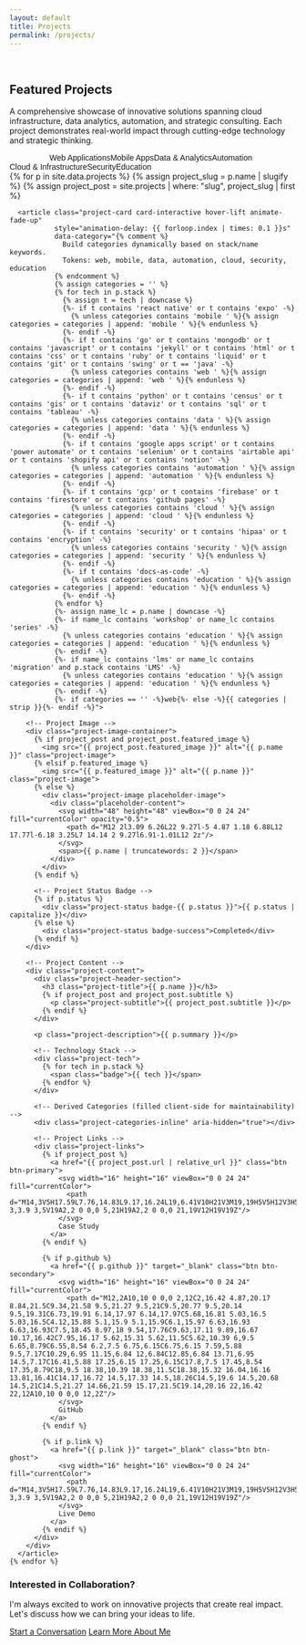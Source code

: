 ```yaml
---
layout: default
title: Projects
permalink: /projects/
---
```

<br>

<div class="container">
  <!-- Page Header -->
  <section class="section-header animate-fade-up">
    <h1 class="section-title">Featured Projects</h1>
    <p class="section-subtitle">
      A comprehensive showcase of innovative solutions spanning cloud infrastructure, 
      data analytics, automation, and strategic consulting. Each project demonstrates 
      real-world impact through cutting-edge technology and strategic thinking.
    </p>
  </section>

  <!-- Project Categories Filter -->
  <div class="project-categories mb-12 animate-fade-up" style="animation-delay: 0.2s">
    <div class="category-filters">
      <button class="category-filter active" data-category="all">All Projects</button>
      <button class="category-filter" data-category="web">Web Applications</button>
      <button class="category-filter" data-category="mobile">Mobile Apps</button>
      <button class="category-filter" data-category="data">Data & Analytics</button>
      <button class="category-filter" data-category="automation">Automation</button>
      <button class="category-filter" data-category="cloud">Cloud & Infrastructure</button>
      <button class="category-filter" data-category="security">Security</button>
      <button class="category-filter" data-category="education">Education</button>
      <button class="category-filter clear-filters" data-action="clear" style="display:none;">Clear</button>
    </div>
  </div>

  <!-- Projects Grid -->
  <div class="project-grid">
    {% for p in site.data.projects %}
      {% assign project_slug = p.name | slugify %}
      {% assign project_post = site.projects | where: "slug", project_slug | first %}
      
      <article class="project-card card-interactive hover-lift animate-fade-up" 
               style="animation-delay: {{ forloop.index | times: 0.1 }}s"
               data-category="{% comment %}
                 Build categories dynamically based on stack/name keywords.
                 Tokens: web, mobile, data, automation, cloud, security, education
               {% endcomment %}
               {% assign categories = '' %}
               {% for tech in p.stack %}
                 {% assign t = tech | downcase %}
                 {%- if t contains 'react native' or t contains 'expo' -%}
                   {% unless categories contains 'mobile ' %}{% assign categories = categories | append: 'mobile ' %}{% endunless %}
                 {%- endif -%}
                 {%- if t contains 'go' or t contains 'mongodb' or t contains 'javascript' or t contains 'jekyll' or t contains 'html' or t contains 'css' or t contains 'ruby' or t contains 'liquid' or t contains 'git' or t contains 'swing' or t == 'java' -%}
                   {% unless categories contains 'web ' %}{% assign categories = categories | append: 'web ' %}{% endunless %}
                 {%- endif -%}
                 {%- if t contains 'python' or t contains 'census' or t contains 'gis' or t contains 'dataviz' or t contains 'sql' or t contains 'tableau' -%}
                   {% unless categories contains 'data ' %}{% assign categories = categories | append: 'data ' %}{% endunless %}
                 {%- endif -%}
                 {%- if t contains 'google apps script' or t contains 'power automate' or t contains 'selenium' or t contains 'airtable api' or t contains 'shopify api' or t contains 'notion' -%}
                   {% unless categories contains 'automation ' %}{% assign categories = categories | append: 'automation ' %}{% endunless %}
                 {%- endif -%}
                 {%- if t contains 'gcp' or t contains 'firebase' or t contains 'firestore' or t contains 'github pages' -%}
                   {% unless categories contains 'cloud ' %}{% assign categories = categories | append: 'cloud ' %}{% endunless %}
                 {%- endif -%}
                 {%- if t contains 'security' or t contains 'hipaa' or t contains 'encryption' -%}
                   {% unless categories contains 'security ' %}{% assign categories = categories | append: 'security ' %}{% endunless %}
                 {%- endif -%}
                 {%- if t contains 'docs-as-code' -%}
                   {% unless categories contains 'education ' %}{% assign categories = categories | append: 'education ' %}{% endunless %}
                 {%- endif -%}
               {% endfor %}
               {%- assign name_lc = p.name | downcase -%}
               {%- if name_lc contains 'workshop' or name_lc contains 'series' -%}
                 {% unless categories contains 'education ' %}{% assign categories = categories | append: 'education ' %}{% endunless %}
               {%- endif -%}
               {%- if name_lc contains 'lms' or name_lc contains 'migration' and p.stack contains 'LMS' -%}
                 {% unless categories contains 'education ' %}{% assign categories = categories | append: 'education ' %}{% endunless %}
               {%- endif -%}
               {%- if categories == '' -%}web{%- else -%}{{ categories | strip }}{%- endif -%}">
        
        <!-- Project Image -->
        <div class="project-image-container">
          {% if project_post and project_post.featured_image %}
            <img src="{{ project_post.featured_image }}" alt="{{ p.name }}" class="project-image">
          {% elsif p.featured_image %}
            <img src="{{ p.featured_image }}" alt="{{ p.name }}" class="project-image">
          {% else %}
            <div class="project-image placeholder-image">
              <div class="placeholder-content">
                <svg width="48" height="48" viewBox="0 0 24 24" fill="currentColor" opacity="0.5">
                  <path d="M12 2l3.09 6.26L22 9.27l-5 4.87 1.18 6.88L12 17.77l-6.18 3.25L7 14.14 2 9.27l6.91-1.01L12 2z"/>
                </svg>
                <span>{{ p.name | truncatewords: 2 }}</span>
              </div>
            </div>
          {% endif %}
          
          <!-- Project Status Badge -->
          {% if p.status %}
            <div class="project-status badge-{{ p.status }}">{{ p.status | capitalize }}</div>
          {% else %}
            <div class="project-status badge-success">Completed</div>
          {% endif %}
        </div>
        
        <!-- Project Content -->
        <div class="project-content">
          <div class="project-header-section">
            <h3 class="project-title">{{ p.name }}</h3>
            {% if project_post and project_post.subtitle %}
              <p class="project-subtitle">{{ project_post.subtitle }}</p>
            {% endif %}
          </div>
          
          <p class="project-description">{{ p.summary }}</p>
          
          <!-- Technology Stack -->
          <div class="project-tech">
            {% for tech in p.stack %}
              <span class="badge">{{ tech }}</span>
            {% endfor %}
          </div>

          <!-- Derived Categories (filled client-side for maintainability) -->
          <div class="project-categories-inline" aria-hidden="true"></div>
          
          <!-- Project Links -->
          <div class="project-links">
            {% if project_post %}
              <a href="{{ project_post.url | relative_url }}" class="btn btn-primary">
                <svg width="16" height="16" viewBox="0 0 24 24" fill="currentColor">
                  <path d="M14,3V5H17.59L7.76,14.83L9.17,16.24L19,6.41V10H21V3M19,19H5V5H12V3H5C3.89,3 3,3.9 3,5V19A2,2 0 0,0 5,21H19A2,2 0 0,0 21,19V12H19V19Z"/>
                </svg>
                Case Study
              </a>
            {% endif %}
            
            {% if p.github %}
              <a href="{{ p.github }}" target="_blank" class="btn btn-secondary">
                <svg width="16" height="16" viewBox="0 0 24 24" fill="currentColor">
                  <path d="M12,2A10,10 0 0,0 2,12C2,16.42 4.87,20.17 8.84,21.5C9.34,21.58 9.5,21.27 9.5,21C9.5,20.77 9.5,20.14 9.5,19.31C6.73,19.91 6.14,17.97 6.14,17.97C5.68,16.81 5.03,16.5 5.03,16.5C4.12,15.88 5.1,15.9 5.1,15.9C6.1,15.97 6.63,16.93 6.63,16.93C7.5,18.45 8.97,18 9.54,17.76C9.63,17.11 9.89,16.67 10.17,16.42C7.95,16.17 5.62,15.31 5.62,11.5C5.62,10.39 6,9.5 6.65,8.79C6.55,8.54 6.2,7.5 6.75,6.15C6.75,6.15 7.59,5.88 9.5,7.17C10.29,6.95 11.15,6.84 12,6.84C12.85,6.84 13.71,6.95 14.5,7.17C16.41,5.88 17.25,6.15 17.25,6.15C17.8,7.5 17.45,8.54 17.35,8.79C18,9.5 18.38,10.39 18.38,11.5C18.38,15.32 16.04,16.16 13.81,16.41C14.17,16.72 14.5,17.33 14.5,18.26C14.5,19.6 14.5,20.68 14.5,21C14.5,21.27 14.66,21.59 15.17,21.5C19.14,20.16 22,16.42 22,12A10,10 0 0,0 12,2Z"/>
                </svg>
                GitHub
              </a>
            {% endif %}
            
            {% if p.link %}
              <a href="{{ p.link }}" target="_blank" class="btn btn-ghost">
                <svg width="16" height="16" viewBox="0 0 24 24" fill="currentColor">
                  <path d="M14,3V5H17.59L7.76,14.83L9.17,16.24L19,6.41V10H21V3M19,19H5V5H12V3H5C3.89,3 3,3.9 3,5V19A2,2 0 0,0 5,21H19A2,2 0 0,0 21,19V12H19V19Z"/>
                </svg>
                Live Demo
              </a>
            {% endif %}
          </div>
        </div>
      </article>
    {% endfor %}
  </div>
  
  <!-- Call to Action -->
  <section class="cta-section text-center mt-20 animate-fade-up">
    <div class="card" style="max-width: 600px; margin: 0 auto;">
      <h3>Interested in Collaboration?</h3>
      <p class="text-secondary mb-6">
        I'm always excited to work on innovative projects that create real impact. 
        Let's discuss how we can bring your ideas to life.
      </p>
      <div class="flex gap-4 justify-center">
        <a href="/contact/" class="btn btn-primary">Start a Conversation</a>
        <a href="/about/" class="btn btn-secondary">Learn More About Me</a>
      </div>
    </div>
  </section>
</div>

<!-- Enhanced Project Styles -->
<style>
.project-categories {
  display: flex;
  justify-content: center;
  margin-bottom: var(--space-12);
}

.category-filters {
  display: flex;
  gap: var(--space-2);
  background: var(--bg-secondary);
  padding: var(--space-1);
  border-radius: var(--radius-xl);
  border: 1px solid var(--border-primary);
  flex-wrap: wrap;
}

.category-filter {
  padding: var(--space-2) var(--space-4);
  border: none;
  background: transparent;
  color: var(--text-secondary);
  font-size: var(--text-sm);
  font-weight: 500;
  border-radius: var(--radius-lg);
  cursor: pointer;
  transition: all var(--duration-200) var(--ease-out);
  white-space: nowrap;
}

.category-filter:hover,
.category-filter.active {
  background: var(--primary-500);
  color: white;
}

.project-image-container {
  position: relative;
  overflow: hidden;
  border-radius: var(--radius-xl) var(--radius-xl) 0 0;
  height: 200px;
}

.placeholder-image {
  display: flex;
  align-items: center;
  justify-content: center;
  height: 100%;
  background: linear-gradient(135deg, var(--primary-50), var(--primary-100));
  color: var(--primary-600);
}

.placeholder-content {
  display: flex;
  flex-direction: column;
  align-items: center;
  gap: var(--space-2);
  font-weight: 600;
  font-size: var(--text-sm);
}

.project-status {
  position: absolute;
  top: var(--space-3);
  right: var(--space-3);
  padding: var(--space-1) var(--space-2);
  font-size: var(--text-xs);
  font-weight: 600;
  border-radius: var(--radius-full);
}

.badge-completed {
  background: #dcfce7;
  color: #166534;
}

.badge-in-progress {
  background: #fef3c7;
  color: #92400e;
}

.badge-planning {
  background: #dbeafe;
  color: #1e40af;
}

.badge-on-hold {
  background: #f3f4f6;
  color: #4b5563;
}

.badge-archived {
  background: #f9fafb;
  color: #6b7280;
}

/* Legacy support */
.badge-success {
  background: #dcfce7;
  color: #166534;
}

.badge-warning {
  background: #fef3c7;
  color: #92400e;
}

.project-header-section {
  margin-bottom: var(--space-3);
}

.project-subtitle {
  font-size: var(--text-sm);
  color: var(--text-secondary);
  margin: var(--space-1) 0 0 0;
}

.project-categories-inline {
  margin-top: var(--space-3);
  display: flex;
  flex-wrap: wrap;
  gap: var(--space-2);
}

.project-categories-inline .cat-chip {
  background: var(--bg-subtle);
  border: 1px solid var(--border-primary);
  color: var(--text-secondary);
  font-size: var(--text-xs);
  padding: 2px 8px;
  border-radius: var(--radius-full);
  line-height: 1.2;
  text-transform: uppercase;
  letter-spacing: 0.5px;
  font-weight: 600;
}

.category-legend {
  width: 100%;
  margin-top: var(--space-4);
  text-align: center;
  display: flex;
  flex-direction: column;
  gap: var(--space-2);
}

.category-legend .legend-label {
  font-size: var(--text-xs);
  color: var(--text-tertiary, var(--text-secondary));
  opacity: 0.8;
}

.legend-chips {
  display: flex;
  gap: var(--space-2);
  flex-wrap: wrap;
  justify-content: center;
}

.cat-chip.legend {
  background: var(--bg-secondary);
  border: 1px dashed var(--border-primary);
  cursor: default;
}

.category-filter.clear-filters {
  background: var(--danger-50, #fee2e2);
  color: var(--danger-700, #991b1b);
}
.category-filter.clear-filters:hover {
  background: var(--danger-100, #fecaca);
  color: var(--danger-800, #7f1d1d);
}

.cta-section {
  margin-top: var(--space-20);
}

@media (max-width: 768px) {
  .category-filters {
    flex-wrap: wrap;
    justify-content: center;
  }
  
  .project-links {
    flex-direction: column;
  }
  
  .project-links .btn {
    justify-content: center;
  }
}
</style>

<!-- Project Filter JavaScript -->
<script>
document.addEventListener('DOMContentLoaded', function() {
  const filterButtons = document.querySelectorAll('.category-filter');
  const projectCards = document.querySelectorAll('.project-card');
  const clearButton = document.querySelector('.category-filter.clear-filters');
  const allButton = document.querySelector('.category-filter[data-category="all"]');
  const categoryButtons = Array.from(filterButtons).filter(b => b.dataset.category && b.dataset.category !== 'all');
  const counts = {}; // total counts per category

  // Precompute counts
  projectCards.forEach(card => {
    (card.dataset.category || '').split(/\s+/).filter(Boolean).forEach(tok => {
      counts[tok] = (counts[tok] || 0) + 1;
    });
  });
  // Append counts to button labels
  categoryButtons.forEach(btn => {
    const cat = btn.dataset.category;
    if (counts[cat]) {
      btn.innerHTML = btn.textContent + ` <span class="count">(${counts[cat]})`;
    }
  });

  function applyFilter() {
    const activeCats = categoryButtons
      .filter(b => b.classList.contains('active'))
      .map(b => b.dataset.category);

    const useAll = activeCats.length === 0;
    // Manage All button state
    if (useAll) {
      allButton.classList.add('active');
      clearButton.style.display = 'none';
    } else {
      allButton.classList.remove('active');
      clearButton.style.display = 'inline-block';
    }

    projectCards.forEach(card => {
      const tokens = (card.dataset.category || '').split(/\s+/).filter(Boolean);
      const match = useAll || tokens.some(t => activeCats.includes(t)); // OR logic
      if (match) {
        if (card.style.display === 'none') {
          card.style.display = 'block';
          requestAnimationFrame(() => {
            card.style.opacity = '0';
            card.style.transition = 'opacity 0.25s ease';
            requestAnimationFrame(() => { card.style.opacity = '1'; });
          });
        }
      } else {
        card.style.display = 'none';
      }
    });
  }
  
  filterButtons.forEach(button => {
    button.addEventListener('click', function() {
      if (this.dataset.action === 'clear') {
        categoryButtons.forEach(b => b.classList.remove('active'));
        applyFilter();
        return;
      }
      const cat = this.dataset.category;
      if (cat === 'all') {
        categoryButtons.forEach(b => b.classList.remove('active'));
        applyFilter();
        return;
      }
      // Toggle state
      this.classList.toggle('active');
      applyFilter();
    });
  });

  applyFilter();

  // Render category chips client-side (keeps Liquid simpler)
  projectCards.forEach(card => {
    const target = card.querySelector('.project-categories-inline');
    if (!target) return;
    const raw = (card.dataset.category || '').trim();
    if (!raw) return;
    const unique = Array.from(new Set(raw.split(/\s+/)));
    unique.forEach(token => {
      const span = document.createElement('span');
      span.className = 'cat-chip';
      // Human-readable labels
      const labelMap = {
        web: 'Web',
        mobile: 'Mobile',
        data: 'Data',
        automation: 'Automation',
        cloud: 'Cloud',
        security: 'Security',
        education: 'Education'
      };
      span.textContent = labelMap[token] || token;
      target.appendChild(span);
    });
  });
});
</script>

